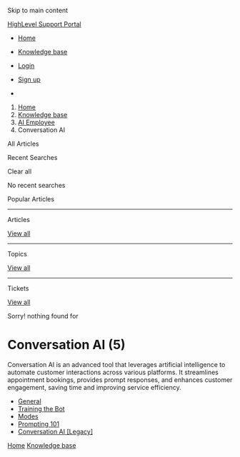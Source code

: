 Skip to main content

[ HighLevel Support Portal ](https://help.gohighlevel.com)

  * [ Home ](/support/home)
  * [ Knowledge base ](/support/solutions)

  * [Login](/support/login)
  * [Sign up](/support/signup)
  * 

  1. [Home](/support/home)
  2. [Knowledge base](/support/solutions)
  3. [AI Employee](/support/solutions/155000000184)
  4. Conversation AI

All  Articles 

Recent Searches

Clear all

No recent searches

Popular Articles

* * *

Articles

[View all](/support/search/solutions)

* * *

Topics

[View all](/support/search/topics)

* * *

Tickets

[View all](/support/search/tickets)

Sorry! nothing found for   

# Conversation AI (5)

Conversation AI is an advanced tool that leverages artificial intelligence to automate customer interactions across various platforms. It streamlines appointment bookings, provides prompt responses, and enhances customer engagement, saving time and improving service efficiency.

  * [ General ](/support/solutions/folders/155000000931)
  * [ Training the Bot ](/support/solutions/folders/155000000932)
  * [ Modes ](/support/solutions/folders/155000000933)
  * [ Prompting 101 ](/support/solutions/folders/155000000934)
  * [ Conversation AI [Legacy] ](/support/solutions/folders/155000000936)

[Home](/support/home) [Knowledge base](/support/solutions)

